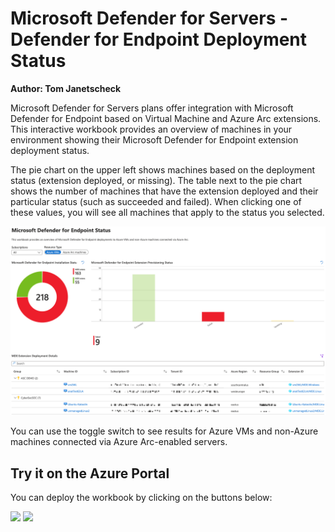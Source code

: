 # Microsoft Defender for Servers - Defender for Endpoint Deployment Status

**Author: Tom Janetscheck**

Microsoft Defender for Servers plans offer integration with Microsoft Defender for Endpoint based on Virtual Machine and Azure Arc extensions. This interactive workbook provides an overview of machines in your environment showing their Microsoft Defender for Endpoint extension deployment status.

The pie chart on the upper left shows machines based on the deployment status (extension deployed, or missing). The table next to the pie chart shows the number of machines that have the extension deployed and their particular status (such as succeeded and failed).
When clicking one of these values, you will see all machines that apply to the status you selected.

![Overview](./overview.png)

You can use the toggle switch to see results for Azure VMs and non-Azure machines connected via Azure Arc-enabled servers.

## Try it on the Azure Portal

You can deploy the workbook by clicking on the buttons below:

<a href="https://aka.ms/AAi9ipn" target="_blank"><img src="https://aka.ms/deploytoazurebutton"/></a>
<a href="https://aka.ms/AAi9yam" target="_blank"><img src="https://aka.ms/deploytoazuregovbutton"/></a>